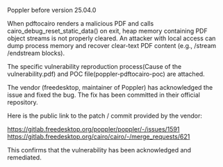 Poppler before version 25.04.0 

When pdftocairo renders a malicious PDF and calls cairo_debug_reset_static_data() on exit, heap memory containing PDF object streams is not properly cleared. An attacker with local access can dump process memory and recover clear-text PDF content (e.g.,
/stream /endstream blocks).

The specific vulnerability reproduction process(Cause of the vulnerability.pdf) and POC file(poppler-pdftocairo-poc) are attached.

The vendor (freedesktop, maintainer of Poppler) has acknowledged the issue and fixed the bug. The fix has been committed in their official repository.

Here is the public link to the patch / commit provided by the vendor:

https://gitlab.freedesktop.org/poppler/poppler/-/issues/1591<br>
https://gitlab.freedesktop.org/cairo/cairo/-/merge_requests/621

This confirms that the vulnerability has been acknowledged and remediated.
